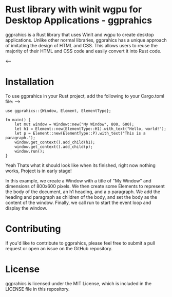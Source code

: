 # Rust library with winit wgpu for Desktop Applications - ggprahics
ggprahics is a Rust library that uses WinIt and wgpu to create desktop applications. Unlike other normal libraries, ggprahics has a unique approach of imitating the design of HTML and CSS. This allows users to reuse the majority of their HTML and CSS code and easily convert it into Rust code.

<--
# Installation
To use ggprahics in your Rust project, add the following to your Cargo.toml file:
-->

```
use ggprahics::{Window, Element, ElementType};

fn main() {
    let mut window = Window::new("My Window", 800, 600);
    let h1 = Element::new(ElementType::H1).with_text("Hello, world!");
    let p = Element::new(ElementType::P).with_text("This is a paragraph.");
    window.get_context().add_child(h1);
    window.get_context().add_child(p);
    window.run();
}
```

Yeah Thats what it should look like when its finished, right now nothing works, Project is in early stage!

In this example, we create a Window with a title of "My Window" and dimensions of 800x600 pixels. We then create some Elements to represent the body of the document, an h1 heading, and a p paragraph. We add the heading and paragraph as children of the body, and set the body as the content of the window. Finally, we call run to start the event loop and display the window.

# Contributing
If you'd like to contribute to ggprahics, please feel free to submit a pull request or open an issue on the GitHub repository.

# License
ggprahics is licensed under the MIT License, which is included in the LICENSE file in this repository.
